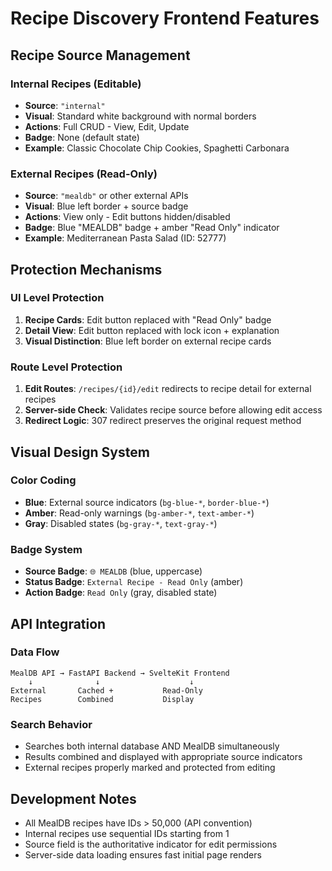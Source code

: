 # Recipe Discovery Frontend Features

## Recipe Source Management

### Internal Recipes (Editable)
- **Source**: `"internal"` 
- **Visual**: Standard white background with normal borders
- **Actions**: Full CRUD - View, Edit, Update
- **Badge**: None (default state)
- **Example**: Classic Chocolate Chip Cookies, Spaghetti Carbonara

### External Recipes (Read-Only)
- **Source**: `"mealdb"` or other external APIs
- **Visual**: Blue left border + source badge
- **Actions**: View only - Edit buttons hidden/disabled  
- **Badge**: Blue "MEALDB" badge + amber "Read Only" indicator
- **Example**: Mediterranean Pasta Salad (ID: 52777)

## Protection Mechanisms

### UI Level Protection
1. **Recipe Cards**: Edit button replaced with "Read Only" badge
2. **Detail View**: Edit button replaced with lock icon + explanation
3. **Visual Distinction**: Blue left border on external recipe cards

### Route Level Protection  
1. **Edit Routes**: `/recipes/{id}/edit` redirects to recipe detail for external recipes
2. **Server-side Check**: Validates recipe source before allowing edit access
3. **Redirect Logic**: 307 redirect preserves the original request method

## Visual Design System

### Color Coding
- **Blue**: External source indicators (`bg-blue-*`, `border-blue-*`)
- **Amber**: Read-only warnings (`bg-amber-*`, `text-amber-*`)
- **Gray**: Disabled states (`bg-gray-*`, `text-gray-*`)

### Badge System
- **Source Badge**: `🌐 MEALDB` (blue, uppercase)
- **Status Badge**: `External Recipe - Read Only` (amber)
- **Action Badge**: `Read Only` (gray, disabled state)

## API Integration

### Data Flow
```
MealDB API → FastAPI Backend → SvelteKit Frontend
    ↓              ↓                    ↓
External       Cached +           Read-Only
Recipes        Combined           Display
```

### Search Behavior
- Searches both internal database AND MealDB simultaneously
- Results combined and displayed with appropriate source indicators
- External recipes properly marked and protected from editing

## Development Notes

- All MealDB recipes have IDs > 50,000 (API convention)
- Internal recipes use sequential IDs starting from 1
- Source field is the authoritative indicator for edit permissions
- Server-side data loading ensures fast initial page renders
